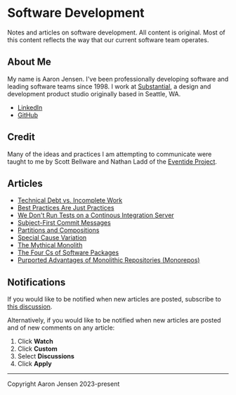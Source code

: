 # Software Development

Notes and articles on software development. All content is original. Most of this content reflects the way that our current software team operates.

## About Me

My name is Aaron Jensen. I've been professionally developing software and leading software teams since 1998. I work at [Substantial](https://substantial.com/), a design and development product studio originally based in Seattle, WA.

- [LinkedIn](https://www.linkedin.com/in/aaronjensen/)
- [GitHub](https://github.com/aaronjensen)

## Credit

Many of the ideas and practices I am attempting to communicate were taught to me by Scott Bellware and Nathan Ladd of the [Eventide Project](https://eventide-project.org/).

## Articles

- [Technical Debt vs. Incomplete Work](technical-debt-vs-incomplete-work.md)
- [Best Practices Are Just Practices](best-practices.md)
- [We Don't Run Tests on a Continous Integration Server](continuous-integration.md)
- [Subject-First Commit Messages](commit-messages.md)
- [Partitions and Compositions](partitions-and-compositions.md)
- [Special Cause Variation](special-variation.md)
- [The Mythical Monolith](monoliths.md)
- [The Four Cs of Software Packages](packages.md)
- [Purported Advantages of Monolithic Repositories (Monorepos)](monorepo-advantages.md)

## Notifications

If you would like to be notified when new articles are posted, subscribe to [this discussion](https://github.com/aaronjensen/software-development/discussions/8).

Alternatively, if you would like to be notified when new articles are posted and of new comments on any article:

1. Click **Watch**
2. Click **Custom**
3. Select **Discussions**
4. Click **Apply**

---

Copyright Aaron Jensen 2023-present
